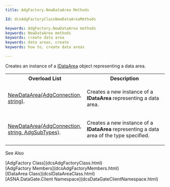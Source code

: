 ```yaml
---
title: AdgFactory.NewDataArea Methods

Id: dcsAdgFactoryClassNewDataAreaMethods

keywords: AdgFactory.NewDataArea methods
keywords: NewDataArea methods
keywords: create data area
keywords: data areas, create
keywords: how to, create data areas

---
```


Creates an instance of a [IDataArea](dcsIDataAreaClass.html) object representing a data area.
<br />

<table class="dtTABLE" id="Table5" x-use-null-cells="x-use-null-cells" style="border-spacing: 0px;     x-cell-content-align: Top" cellspacing="0">
          <colgroup span="1">
            <col span="1" style="WIDTH: 40%" />
            <col span="1" style="WIDTH: 50%" />
          </colgroup>
          <tr>
            <th colspan="1" rowspan="1">
							Overload List
						</th>
            <th colspan="1" rowspan="1">
							Description</th>
          </tr>
          <tr>
            <td colspan="1" rowspan="1">

[ NewDataArea(AdgConnection, string)](dcsAdgFactoryClassNewDataAreaMethod1.html).
</td>
            <td colspan="1" rowspan="1">

Creates a new instance of a **IDataArea** representing a data area.
</td>
          </tr>
          <tr>
            <td colspan="1" rowspan="1">

[NewDataArea(AdgConnection, string, AdgSubTypes)](dcsAdgFactoryClassNewDataAreaMethod2.html).
</td>
            <td colspan="1" rowspan="1">

Creates a new instance of a **IDataArea** representing a data area of the type specified.
</td>
          </tr>
</table>

See Also

<dl />
      [AdgFactory Class](dcsAdgFactoryClass.html)
      <br />
      [AdgFactory Members](dcsAdgFactoryMembers.html)
      <br />
      [IDataArea Class](dcsIDataAreaClass.html)
      <br />
      [ASNA.DataGate.Client Namespace](dcsDataGateClientNamespace.html)

